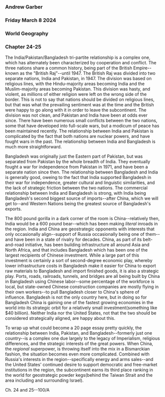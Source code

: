 ### Andrew Garber
### Friday March 8 2024
### World Geography
### Chapter 24-25

The India/Pakistan/Bangladesh tri-partite relationship is a complex one, which has alternately been characterized by cooperation and conflict. The three nations share a common history, being part of the British Empire--known as the "British Raj"--until 1947. The British Raj was divided into two separate nations, India and Pakistan, in 1947. The division was based on religious lines, with the Hindu-majority areas becoming India and the Muslim-majority areas becoming Pakistan. This division was hasty, and violent, as millions of either religion were left on the wrong side of the border. This is not to say that nations should be divided on religious lines, but that was what the prevailing sentiment was at the time and the British were happy to go along with it in order to leave the subcontinent. The division was not clean, and Pakistan and India have been at odds ever since. There have been numerous small conflicts between the two nations, some that have developed into full-scale wars, but a modicum of peace has been maintained recently. The relationship between India and Pakistan is complicated by the fact that both nations are nuclear powers, and have fought wars in the past. The relationship between India and Bangladesh is much more straightforward.

Bangladesh was originally just the Eastern part of Pakistan, but was separated from Pakistan by the whole breadth of India. They eventually fought a war for independence from Pakistan in 1971, and have been a separate nation since then. The relationship between Bangladesh and India is generally good, oweing to the fact that India supported Bangladesh in their war for independence, greater cultural and linguistic similarities, and the lack of strategic friction between the two nations. The commercial relationship between India and Bangladesh is strong, with India being Bangladesh's second biggest source of imports--after China, which we will get to--and Western Nations being the greatest source of Bangladesh's exports. 

The 800 pound gorilla in a dark corner of the room is China--relatively then, India would be a 600 pound bear--which has been making *literal* inroads in the region. India and China are geostrategic opponents with interests that only occasionally align--support of Russia occasionally being one of them--and have been in a state of rivalry for decades. China, as part of its belt-and-road initiative, has been building infrastructure all around Asia and North Africa, and that includes Bangladesh which has been one of the largest recipients of Chinese investment. While a large part of this investment is certainly a sort of second-degree economic play, whereby lower infrastructure costs in Bangladesh make it easier for China to export raw materials to Bangladesh and import finished goods, it is also a strategic play. Ports, roads, railroads, tunnels, and bridges are all being built by China in Bangladesh using Chinese labor--some percentage of the workforce is local, but state-owned Chinese construction companies are mostly flying in their own workers--to pull Bangladesh closer to China's sphere of influence. Bangladesh is not the only country here, but in doing so for Bangladesh China is gaining one of the fastest growing economies in the world into its strategic orbit for a relatively small investment(something like $40 billion). Neither India nor the United States, not that the two should be considered strategically aligned, are happy about this. 

To wrap up what could become a 20 page essay pretty quickly, the relationship between India, Pakistan, and Bangladesh--formerly just one country--is a complex one due largely to the legacy of Imperialism, religious differences, and the strategic interests of the great powers. When China, the *regional* superpower, is throwing itself into the mix in a Bismarckian fashion, the situation becomes even more complicated. Combined with Russia's interests in the region--specifically energy and arms sales--and the United States' continued desire to support democratic and free-market institutions in the region, the subcontinent earns its third place ranking in the world for geostrategic powder kegs(behind the Taiwan Strait and the area including and surrounding Israel). 

Ch. 24 and 25--100/A
